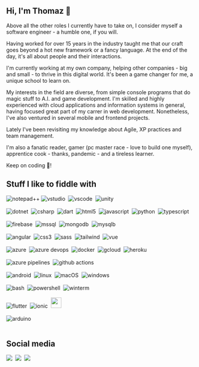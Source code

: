 ## Hi, I'm Thomaz 👋

Above all the other roles I currently have to take on, I consider myself a software engineer - a humble one, if you will.

Having worked for over 15 years in the industry taught me that our craft goes beyond a hot new framework or a fancy language. At the end of the day, it's all about people and their interactions.

I'm currently working at my own company, helping other companies - big and small - to thrive in this digital world. It's been a game changer for me, a unique school to learn on.

My interests in the field are diverse, from simple console programs that do magic stuff to A.I. and game development. I'm skilled and highly experienced with cloud applications and information systems in general, having focused great part of my carrer in web development. Nonetheless, I've also ventured in several mobile and frontend projects.

Lately I've been revisiting my knowledge about Agile, XP practices and team management.

I'm also a fanatic reader, gamer (pc master race - love to build one myself), apprentice cook - thanks, pandemic - and a tireless learner.

Keep on coding :space_invader:! 

## Stuff I like to fiddle with

![notepad++](https://img.shields.io/badge/-npp-90E59A?logo=notepad%2B%2B&logoColor=black&style=for-the-badge)
![vstudio](https://img.shields.io/badge/-visual%20studio-5C2D91?logo=visual%20studio&logoColor=white&style=for-the-badge)&nbsp;
![vscode](https://img.shields.io/badge/-vscode-007ACC?logo=visual%20studio%20code&logoColor=white&style=for-the-badge)&nbsp;
![unity](https://img.shields.io/badge/-unity-000000?logo=unity&logoColor=white&style=for-the-badge)&nbsp;
<br><br>
![dotnet](https://img.shields.io/badge/-5%2B-512BD4?logo=.NET&logoColor=white&style=for-the-badge)&nbsp;
![csharp](https://img.shields.io/badge/-csharp-239120?logo=c%20sharp&logoColor=white&style=for-the-badge)&nbsp;
![dart](https://img.shields.io/badge/-dart-0175C2?logo=Dart&logoColor=white&style=for-the-badge)&nbsp;
![html5](https://img.shields.io/badge/-html5-E34F26?logo=html5&logoColor=white&style=for-the-badge)&nbsp;
![javascript](https://img.shields.io/badge/-javascript-F7DF1E?logo=javascript&logoColor=black&style=for-the-badge)&nbsp;
![python](https://img.shields.io/badge/-python-3776AB?logo=python&logoColor=white&style=for-the-badge)&nbsp;
![typescript](https://img.shields.io/badge/-typescript-3178C6?logo=typescript&logoColor=white&style=for-the-badge)
<br><br>
![firebase](https://img.shields.io/badge/-firebase-FFCA28?logo=firebase&logoColor=black&style=for-the-badge)&nbsp;
![mssql](https://img.shields.io/badge/-microsoft%20sql-CC2927?logo=microsoft%20sql%20server&logoColor=white&style=for-the-badge)&nbsp;
![mongodb](https://img.shields.io/badge/-mongodb-47A248?logo=MongoDB&logoColor=white&style=for-the-badge)&nbsp;
![mysqlb](https://img.shields.io/badge/-mysql-4479A1?logo=MySQL&logoColor=white&style=for-the-badge)&nbsp;
<br><br>
![angular](https://img.shields.io/badge/-angular-DD0031?logo=angular&logoColor=white&style=for-the-badge)&nbsp;
![css3](https://img.shields.io/badge/-css3-1572B6?logo=css3&logoColor=white&style=for-the-badge)&nbsp;
![sass](https://img.shields.io/badge/-sass-CC6699?logo=sass&logoColor=white&style=for-the-badge)&nbsp;
![tailwind](https://img.shields.io/badge/-tailwind-38B2AC?logo=tailwind%20css&logoColor=white&style=for-the-badge)&nbsp;
![vue](https://img.shields.io/badge/-vuejs-4FC08D?logo=vue.js&logoColor=white&style=for-the-badge)&nbsp;
<br><br>
![azure](https://img.shields.io/badge/-azure-0078D4?logo=microsoft%20azure&logoColor=white&style=for-the-badge)&nbsp;
![azure devops](https://img.shields.io/badge/-azure%20devops-0078D7?logo=azure%20devops&logoColor=white&style=for-the-badge)&nbsp;
![docker](https://img.shields.io/badge/-docker-2496ED?logo=docker&logoColor=white&style=for-the-badge)&nbsp;
![gcloud](https://img.shields.io/badge/-google%20cloud-4285F4?logo=google%20cloud&logoColor=white&style=for-the-badge)&nbsp;
![heroku](https://img.shields.io/badge/-heroku-430098?logo=heroku&logoColor=white&style=for-the-badge)&nbsp;
<br><br>
![azure pipelines](https://img.shields.io/badge/-azure%20pipelines-2560E0?logo=Azure%20Pipelines&logoColor=white&style=for-the-badge)&nbsp;
![github actions](https://img.shields.io/badge/-github%20actions-2088FF?logo=github%20actions&logoColor=white&style=for-the-badge)&nbsp;
<br><br>
![android](https://img.shields.io/badge/-android-3DDC84?logo=android&logoColor=white&style=for-the-badge)&nbsp;
![linux](https://img.shields.io/badge/-linux-FCC624?logo=linux&logoColor=black&style=for-the-badge)&nbsp;
![macOS](https://img.shields.io/badge/-macOS-000000?logo=Apple&logoColor=white&style=for-the-badge)&nbsp;
![windows](https://img.shields.io/badge/-windows-0078D6?logo=Windows&logoColor=white&style=for-the-badge)&nbsp;
<br><br>
![bash](https://img.shields.io/badge/-bash-4EAA25?logo=GNU%20Bash&logoColor=white&style=for-the-badge)&nbsp;
![powershell](https://img.shields.io/badge/-powershell-5391FE?logo=windows%20terminal&logoColor=white&style=for-the-badge)&nbsp;
![winterm](https://img.shields.io/badge/-windows%20terminal-4d4d4d?logo=windows%20terminal&logoColor=white&style=for-the-badge)&nbsp;
<br><br>
![flutter](https://img.shields.io/badge/-flutter-02569B?logo=Flutter&logoColor=white&style=for-the-badge)&nbsp;
![ionic](https://img.shields.io/badge/-ionic-3880FF?logo=Ionic&logoColor=white&style=for-the-badge)&nbsp;
<img src="https://www.pwa-shields.com/1.0.0/series/love/rainbow/purple.svg" height="28px">
<br><br>
![arduino](https://img.shields.io/badge/-arduino-00979D?logo=arduino&logoColor=white&style=for-the-badge)&nbsp;
<br><br>

## Social media

<a href="https://www.linkedin.com/in/thomazsaito/" target="__blank"><img src="https://img.shields.io/badge/-Thomaz_Saito-0077B5?style=flat-square&logo=Linkedin&logoColor=white"/></a>&nbsp;
<a href="https://stackoverflow.com/users/1661163/tomblue" target="__blank"><img src="https://img.shields.io/badge/-tmzblue-000000?style=flat-square&logo=stackoverflow&logoColor=F58025"/></a>&nbsp;
<a href="https://twitter.com/thomazsaito" target="__blank"><img src="https://img.shields.io/badge/-@thomazsaito-1DA1F2?style=flat-square&logo=twitter&logoColor=ffffff"/></a>&nbsp;
